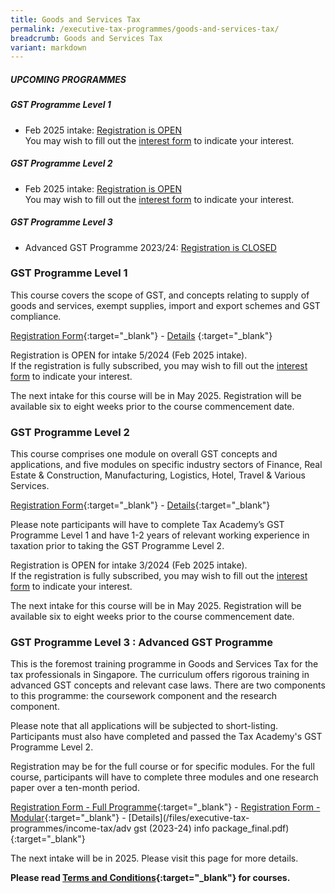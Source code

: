 ```yaml
---
title: Goods and Services Tax
permalink: /executive-tax-programmes/goods-and-services-tax/
breadcrumb: Goods and Services Tax
variant: markdown
---
```

##### **UPCOMING PROGRAMMES**
##### **GST Programme Level 1**
* Feb 2025 intake: [Registration is OPEN](/executive-tax-programmes/goods-and-services-tax/#etp1gst-ta-id)<br>You may wish to fill out the [interest form](https://go.gov.sg/waitlist-level1gst) to indicate your interest.

##### **GST Programme Level 2**
* Feb 2025 intake: [Registration is OPEN](/executive-tax-programmes/goods-and-services-tax/#etp2gst-ta-id)<br>You may wish to fill out the [interest form](https://go.gov.sg/waitlist-level2gst) to indicate your interest.

##### **GST Programme Level 3**
* Advanced GST Programme 2023/24: [Registration is CLOSED](/executive-tax-programmes/goods-and-services-tax/#etp3gst-ta-id)

<a id="etp1gst-ta-id"></a>
### **GST Programme Level 1**

This course covers the scope of GST, and concepts relating to supply of goods and services, exempt supplies, import and export schemes and GST compliance.

[Registration Form](https://go.gov.sg/gst-programme-level1-intake5-2024){:target="_blank"} - [Details](/files/Course_Programme_GST_L1_2_2024_v1.pdf)
{:target="_blank"}

Registration is OPEN for intake 5/2024 (Feb 2025 intake).<br>If the registration is fully subscribed, you may wish to fill out the [interest form](https://go.gov.sg/waitlist-level1gst) to indicate your interest.

The next intake for this course will be in May 2025. Registration will be available six to eight weeks prior to the course commencement date.

<a id="etp2gst-ta-id"></a>
### **GST Programme Level 2**

This course comprises one module on overall GST concepts and applications, and five modules on specific industry sectors of Finance, Real Estate &amp; Construction, Manufacturing, Logistics, Hotel, Travel &amp; Various Services.

[Registration Form](https://go.gov.sg/gstprogrammeintake2-2024){:target="_blank"} - [Details](/files/GST_L2_2_2024_v1.pdf){:target="_blank"}

Please note participants will have to complete Tax Academy’s GST Programme Level 1 and have 1-2 years of relevant working experience in taxation prior to taking the GST Programme Level 2.

Registration is OPEN for intake 3/2024 (Feb 2025 intake). <br>If the registration is fully subscribed, you may wish to fill out the [interest form](https://go.gov.sg/waitlist-level2gst) to indicate your interest.

The next intake for this course will be in May 2025. Registration will be available six to eight weeks prior to the course commencement date.


<a id="etp3gst-ta-id"></a>
### **GST Programme Level 3 : Advanced GST Programme**

This is the foremost training programme in Goods and Services Tax for the tax professionals in Singapore. The curriculum offers rigorous training in advanced GST concepts and relevant case laws. There are two components to this programme: the coursework component and the research component.

Please note that all applications will be subjected to short-listing. Participants must also have completed and passed the Tax Academy's GST Programme Level 2.

Registration may be for the full course or for specific modules. For the full course, participants will have to complete three modules and one research paper over a ten-month period.

[Registration Form - Full Programme](https://form.gov.sg/64705e8f2306170012a4a722){:target="_blank"} - [Registration Form - Modular](https://form.gov.sg/64705a9f251701001295f82b){:target="_blank"} - [Details](/files/executive-tax-programmes/income-tax/adv gst (2023-24) info package_final.pdf){:target="_blank"}

The next intake will be in 2025. Please visit this page for more details.


**Please read [Terms and Conditions](https://production-iras-tax-academy.netlify.com/executive-tax-programmes/terms-and-conditions/){:target="_blank"} for courses.**